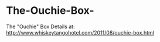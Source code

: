 # The-Ouchie-Box-
The "Ouchie" Box 
Details at:
http://www.whiskeytangohotel.com/2011/08/ouchie-box.html
